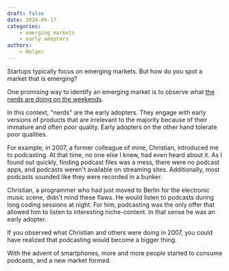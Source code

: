 ```yaml
---
draft: false
date: 2024-06-17
categories:
    - emerging markets
    - early adopters
authors:
    - Holger
---
```


Startups typically focus on emerging markets. But how do you spot a market that is emerging?

One promising way to identify an emerging market is to observe what [the nerds are doing on the weekends](https://cdixon.org/2013/03/02/what-the-smartest-people-do-on-the-weekend-is-what-everyone-else-will-do-during-the-week-in-ten-years).

In this context, "nerds" are the early adopters. They engage with early versions of products that are irrelevant to the majority because of their immature and often poor quality. Early adopters on the other hand tolerate poor qualities.

For example, in 2007, a former colleague of mine, Christian, introduced me to podcasting. At that time, no one else I knew, had even heard about it. As I found out quickly, finding podcast files was a mess, there were no podcast apps, and podcasts weren't available on streaming sites. Additionally, most podcasts sounded like they were recorded in a bunker.

Christian, a programmer who had just moved to Berlin for the electronic music scene, didn't mind these flaws. He would listen to podcasts during long coding sessions at night. For him, podcasting was the only offer that allowed him to listen to interesting niche-content. In that sense he was an early adopter. 

If you observed what Christian and others were doing in 2007, you could have realized that podcasting would become a bigger thing.

With the advent of smartphones, more and more people started to consume podcasts, and a new market formed.